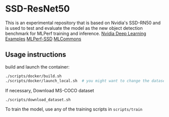 # SSD-ResNet50
This is an experimental repository that is based on Nvidia's SSD-RN50 and is used to test and evaluate the model as the new object detection benchmark for MLPerf training and inference.
[Nvidia Deep Learning Examples](https://github.com/NVIDIA/DeepLearningExamples)
[MLPerf-SSD](https://github.com/mlcommons/training/tree/master/single_stage_detector/ssd)
[MLCommons](https://mlcommons.org/en/)

## Usage instructions

build and launch the container:
```bash
./scripts/docker/build.sh
./scripts/docker/launch_local.sh  # you might want to change the dataset mount location
```
If necessary, Download MS-COCO dataset
```bash
./scripts/download_dataset.sh
```

To train the model, use any of the training scripts in `scripts/train`
